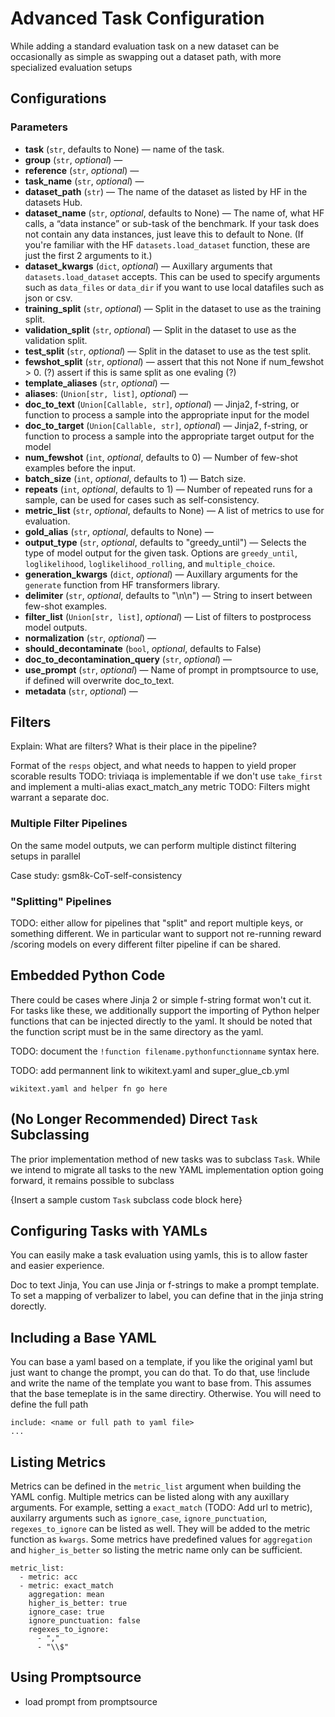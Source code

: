 # Advanced Task Configuration

While adding a standard evaluation task on a new dataset can be occasionally as simple as swapping out a dataset path, with more specialized evaluation setups

## Configurations


### Parameters

- **task** (`str`, defaults to None) — name of the task.
- **group** (`str`, *optional*) —
- **reference** (`str`, *optional*) —
- **task_name** (`str`, *optional*) —
- **dataset_path** (`str`) — The name of the dataset as listed by HF in the datasets Hub. 
- **dataset_name**  (`str`, *optional*, defaults to None) — The name of, what HF calls, a “data instance” or sub-task of the benchmark. If your task does not contain any data instances, just leave this to default to None. (If you're familiar with the HF `datasets.load_dataset` function, these are just the first 2 arguments to it.)
- **dataset_kwargs** (`dict`, *optional*) — Auxillary arguments that `datasets.load_dataset` accepts. This can be used to specify arguments such as `data_files` or `data_dir` if you want to use local datafiles such as json or csv.
- **training_split** (`str`, *optional*) — Split in the dataset to use as the training split.
- **validation_split** (`str`, *optional*) — Split in the dataset to use as the validation split.
- **test_split** (`str`, *optional*) — Split in the dataset to use as the test split.
- **fewshot_split** (`str`, *optional*) — assert that this not None if num_fewshot > 0. (?) assert if this is same split as one evaling (?)
- **template_aliases** (`str`, *optional*) — 
- **aliases**: (`Union[str, list]`, *optional*) —
- **doc_to_text** (`Union[Callable, str]`, *optional*) — Jinja2, f-string, or function to process a sample into the appropriate input for the model
- **doc_to_target** (`Union[Callable, str]`, *optional*) — Jinja2, f-string, or function to process a sample into the appropriate target output for the model
- **num_fewshot** (`int`, *optional*, defaults to 0) — Number of few-shot examples before the input.
- **batch_size** (`int`, *optional*, defaults to 1) — Batch size.
- **repeats** (`int`, *optional*, defaults to 1) — Number of repeated runs for a sample, can be used for cases such as self-consistency.
- **metric_list** (`str`, *optional*, defaults to None) — A list of metrics to use for evaluation.
- **gold_alias** (`str`, *optional*, defaults to None) — 
- **output_type** (`str`, *optional*, defaults to "greedy_until") — Selects the type of model output for the given task. Options are `greedy_until`, `loglikelihood`, `loglikelihood_rolling`, and `multiple_choice`.
- **generation_kwargs** (`dict`, *optional*) — Auxillary arguments for the `generate` function from HF transformers library.
- **delimiter** (`str`, *optional*, defaults to "\n\n") — String to insert between few-shot examples.
- **filter_list** (`Union[str, list]`, *optional*) — List of filters to postprocess model outputs. 
- **normalization** (`str`, *optional*) —
- **should_decontaminate** (`bool`, *optional*, defaults to False)
- **doc_to_decontamination_query** (`str`, *optional*) —
- **use_prompt** (`str`, *optional*) — Name of prompt in promptsource to use, if defined will overwrite doc_to_text.
- **metadata** (`str`, *optional*) —

## Filters

Explain: What are filters? What is their place in the pipeline?

Format of the `resps` object, and what needs to happen to yield proper scorable results
TODO: triviaqa is implementable if we don't use `take_first` and implement a multi-alias exact_match_any metric
TODO: Filters might warrant a separate doc.

### Multiple Filter Pipelines

On the same model outputs, we can perform multiple distinct filtering setups in parallel

Case study: gsm8k-CoT-self-consistency

### "Splitting" Pipelines

TODO: either allow for pipelines that "split" and report multiple keys, or something different. We in particular want to support not re-running reward /scoring models on every different filter pipeline if can be shared.

## Embedded Python Code

There could be cases where Jinja 2 or simple f-string format won't cut it. For tasks like these, we additionally support the importing of Python helper functions that can be injected directly to the yaml. It should be noted that the function script must be in the same directory as the yaml.

TODO: document the `!function filename.pythonfunctionname` syntax here.

TODO: add permannent link to wikitext.yaml and super_glue_cb.yml
```
wikitext.yaml and helper fn go here
```

## (No Longer Recommended) Direct `Task` Subclassing

The prior implementation method of new tasks was to subclass `Task`. While we intend to migrate all tasks to the new YAML implementation option going forward, it remains possible to subclass

{Insert a sample custom `Task` subclass code block here}

## Configuring Tasks with YAMLs

You can easily make a task evaluation using yamls, this is to allow faster and easier experience.

Doc to text
Jinja,
You can use Jinja or f-strings to make a prompt template.
To set a mapping of verbalizer to label, you can define that in the jinja string dorectly.


## Including a Base YAML

You can base a yaml based on a template, if you like the original yaml but just want to change the prompt, you can do that. To do that, use !include and write the name of the template you want to base from. This assumes that the base temeplate is in the same directiry. Otherwise. You will need to define the full path

```
include: <name or full path to yaml file>
...
```

## Listing Metrics

Metrics can be defined in the `metric_list` argument when building the YAML config. Multiple metrics can be listed along with any auxillary arguments. For example, setting a `exact_match` (TODO: Add url to metric), auxilarry arguments such as `ignore_case`, `ignore_punctuation`, `regexes_to_ignore` can be listed as well. They will be added to the metric function as `kwargs`. Some metrics have predefined values for `aggregation` and `higher_is_better` so listing the metric name only can be sufficient.

```
metric_list:
  - metric: acc
  - metric: exact_match
    aggregation: mean
    higher_is_better: true
    ignore_case: true
    ignore_punctuation: false
    regexes_to_ignore:
      - ","
      - "\\$"
```

## Using Promptsource

- load prompt from promptsource
